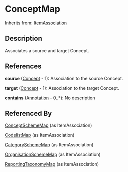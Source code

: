 
# ConceptMap

Inherits from: [ItemAssociation](ItemAssociation.md)



## Description

Associates a source and target Concept.




## References

**source** ([Concept](../ConceptSchemes/Concept.md) - 1): Association to the source Concept.

**target** ([Concept](../ConceptSchemes/Concept.md) - 1): Association to the target Concept.

**contains** ([Annotation](../Base/Annotation.md) - 0..*): No description



## Referenced By

[ConceptSchemeMap](ConceptSchemeMap.md) (as ItemAssociation)

[CodelistMap](CodelistMap.md) (as ItemAssociation)

[CategorySchemeMap](CategorySchemeMap.md) (as ItemAssociation)

[OrganisationSchemeMap](OrganisationSchemeMap.md) (as ItemAssociation)

[ReportingTaxonomyMap](ReportingTaxonomyMap.md) (as ItemAssociation)


